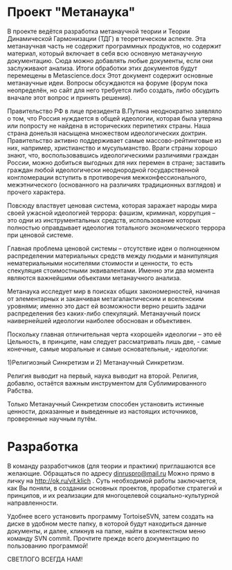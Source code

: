 # Проект "Метанаука"

В проекте ведётся разработка метанаучной теории и Теории Динамической Гармонизации (ТДГ) в теоретическом аспекте. Эта метанаучная часть не содержит программных продуктов, но содержит материал, который включает в себя всю основную метанаучную документацию. Сюда можно добавлять любые документы, если они заслуживают анализа. Итоги обработки этих документов будут перемещены в Metascience.docx Этот документ содержит основные метанаучные идеи. Вопросы обсуждаются на форуме (форум пока неопределён, но сайт для него требуется либо создать, либо обсудить вначале этот вопрос и принять решения).

Правительство РФ в лице президента В.Путина неоднократно заявляло о том, что Россия нуждается в общей идеологии, которая была утеряна или попросту не найдена в исторических перипетиях страны. Наша страна донельзя насыщена множеством идеологических доктрин. Правительство активно поддерживает самые массово-рейтинговые из них, например, христианство и мусульманство. Враги страны хорошо знают, что, воспользовавшись идеологическими различиями граждан России, можно добиться выгодных для них перемен в стране; заставить граждан любой идеологически неоднородной государственной конгломерации вступить в противоречия межконфессионального, межэтнического (основанного на различиях традиционных взглядов) и прочего характера. 

Повсюду властвует ценовая система, которая заражает народы мира своей ужасной идеологией террора: фашизм, криминал, коррупция – это одни из инструментальных  средств, использование которых полностью оправдывает идеология тотального экономического террора при ценовой системе.

Главная проблема ценовой системы – отсутствие идеи о полноценном распределении материальных средств между людьми и манипуляция нематериальными носителями стоимости и ценности, то есть спекуляция стоимостными эквивалентами. Именно эти два момента являются важнейшими объектами метанаучного анализа. 

Метанаука исследует мир в поисках общих закономерностей, начиная от элементарных и заканчивая метагалактическим и вселенским уровнями; именно это даст ей возможности верно решить задачи распределения без каких-либо спекуляций. Метанаучный поиск наивернейшей идеологии наиболее обоснован и объективен.

Поскольку главная отличительная черта «хорошей» идеологии – это её Цельность, в принципе, нам следует рассматривать лишь две, - самые конечные, самые моральные и самые основательные,- идеологии:

1)Религиозный Синкретизм и 
2) Метанаучный Синкретизм.

Религия выводит на первый, наука выводит на второй. 
Религия, добавлю, остаётся важным инструментом для Сублимированного Рабства. 

Только Метанаучный Синкретизм способен установить истинные ценности, доказанные и выведенные из настоящих источников, проверенные научным путём.

# Разработка

В команду разработчиков (для теории и практики) приглашаются все желающие. Обращаться по адресу dinruspro@mail.ru
Можно прямо в личку на http://ok.ru/vit.klich . Суть необходимой работы заключается, как Вы поняли, в создании основных проектов, проработке стратегий и принципов, и их реализации  для многоцелевой социально-культурной направленности.

Удобнее всего установить программу TortoiseSVN, затем создать на диске в удобном месте папку, в которой будут находиться данные документы, и далее, кликнув на папке, найти в контекстном меню команду SVN commit. Прочтите прежде всего документацию по пользованию программой!

СВЕТЛОГО ВСЕГДА НАМ!

